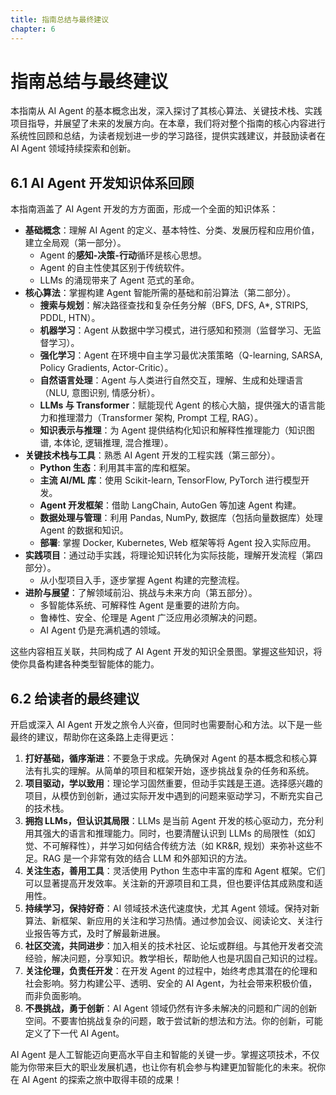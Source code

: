 ```yaml
---
title: 指南总结与最终建议
chapter: 6
---
```


# 指南总结与最终建议

本指南从 AI Agent 的基本概念出发，深入探讨了其核心算法、关键技术栈、实践项目指导，并展望了未来的发展方向。在本章，我们将对整个指南的核心内容进行系统性回顾和总结，为读者规划进一步的学习路径，提供实践建议，并鼓励读者在 AI Agent 领域持续探索和创新。

## 6.1 AI Agent 开发知识体系回顾

本指南涵盖了 AI Agent 开发的方方面面，形成一个全面的知识体系：

* **基础概念**：理解 AI Agent 的定义、基本特性、分类、发展历程和应用价值，建立全局观（第一部分）。
    * Agent 的**感知-决策-行动**循环是核心思想。
    * Agent 的自主性使其区别于传统软件。
    * LLMs 的涌现带来了 Agent 范式的革命。
* **核心算法**：掌握构建 Agent 智能所需的基础和前沿算法（第二部分）。
    * **搜索与规划**：解决路径查找和复杂任务分解（BFS, DFS, A\*, STRIPS, PDDL, HTN）。
    * **机器学习**：Agent 从数据中学习模式，进行感知和预测（监督学习、无监督学习）。
    * **强化学习**：Agent 在环境中自主学习最优决策策略（Q-learning, SARSA, Policy Gradients, Actor-Critic）。
    * **自然语言处理**：Agent 与人类进行自然交互，理解、生成和处理语言（NLU, 意图识别, 情感分析）。
    * **LLMs 与 Transformer**：赋能现代 Agent 的核心大脑，提供强大的语言能力和推理潜力（Transformer 架构, Prompt 工程, RAG）。
    * **知识表示与推理**：为 Agent 提供结构化知识和解释性推理能力（知识图谱, 本体论, 逻辑推理, 混合推理）。
* **关键技术栈与工具**：熟悉 AI Agent 开发的工程实践（第三部分）。
    * **Python 生态**：利用其丰富的库和框架。
    * **主流 AI/ML 库**：使用 Scikit-learn, TensorFlow, PyTorch 进行模型开发。
    * **Agent 开发框架**：借助 LangChain, AutoGen 等加速 Agent 构建。
    * **数据处理与管理**：利用 Pandas, NumPy, 数据库（包括向量数据库）处理 Agent 的数据和知识。
    * **部署**: 掌握 Docker, Kubernetes, Web 框架等将 Agent 投入实际应用。
* **实践项目**：通过动手实践，将理论知识转化为实际技能，理解开发流程（第四部分）。
    * 从小型项目入手，逐步掌握 Agent 构建的完整流程。
* **进阶与展望**：了解领域前沿、挑战与未来方向（第五部分）。
    * 多智能体系统、可解释性 Agent 是重要的进阶方向。
    * 鲁棒性、安全、伦理是 Agent 广泛应用必须解决的问题。
    * AI Agent 仍是充满机遇的领域。

这些内容相互关联，共同构成了 AI Agent 开发的知识全景图。掌握这些知识，将使你具备构建各种类型智能体的能力。

## 6.2 给读者的最终建议

开启或深入 AI Agent 开发之旅令人兴奋，但同时也需要耐心和方法。以下是一些最终的建议，帮助你在这条路上走得更远：

1. **打好基础，循序渐进**：不要急于求成。先确保对 Agent 的基本概念和核心算法有扎实的理解。从简单的项目和框架开始，逐步挑战复杂的任务和系统。
2. **项目驱动，学以致用**：理论学习固然重要，但动手实践是王道。选择感兴趣的项目，从模仿到创新，通过实际开发中遇到的问题来驱动学习，不断充实自己的技术栈。
3. **拥抱 LLMs，但认识其局限**：LLMs 是当前 Agent 开发的核心驱动力，充分利用其强大的语言和推理能力。同时，也要清醒认识到 LLMs 的局限性（如幻觉、不可解释性），并学习如何结合传统方法（如 KR&R, 规划）来弥补这些不足。RAG 是一个非常有效的结合 LLM 和外部知识的方法。
4. **关注生态，善用工具**：灵活使用 Python 生态中丰富的库和 Agent 框架。它们可以显著提高开发效率。关注新的开源项目和工具，但也要评估其成熟度和适用性。
5. **持续学习，保持好奇**：AI 领域技术迭代速度快，尤其 Agent 领域。保持对新算法、新框架、新应用的关注和学习热情。通过参加会议、阅读论文、关注行业报告等方式，及时了解最新进展。
6. **社区交流，共同进步**：加入相关的技术社区、论坛或群组。与其他开发者交流经验，解决问题，分享知识。教学相长，帮助他人也是巩固自己知识的过程。
7. **关注伦理，负责任开发**：在开发 Agent 的过程中，始终考虑其潜在的伦理和社会影响。努力构建公平、透明、安全的 AI Agent，为社会带来积极价值，而非负面影响。
8. **不畏挑战，勇于创新**：AI Agent 领域仍然有许多未解决的问题和广阔的创新空间。不要害怕挑战复杂的问题，敢于尝试新的想法和方法。你的创新，可能定义了下一代 AI Agent。

AI Agent 是人工智能迈向更高水平自主和智能的关键一步。掌握这项技术，不仅能为你带来巨大的职业发展机遇，也让你有机会参与构建更加智能化的未来。祝你在 AI Agent 的探索之旅中取得丰硕的成果！

